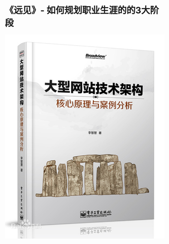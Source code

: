 # 《远见》- 如何规划职业生涯的的3大阶段
![image](https://github.com/telzhou618/reading-notes/blob/master/images/%E5%A4%A7%E5%9E%8B%E7%BD%91%E7%AB%99%E6%8A%80%E6%9C%AF%E6%9E%B6%E6%9E%84.jpeg)